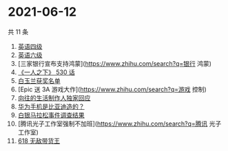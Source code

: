 # 2021-06-12

共 11 条

<!-- BEGIN -->
<!-- 最后更新时间 Sat Jun 12 2021 02:09:14 GMT+0800 (China Standard Time) -->

1. [英语四级](https://www.zhihu.com/search?q=英语四级)
2. [英语六级](https://www.zhihu.com/search?q=英语六级)
3. [三家银行宣布支持鸿蒙](https://www.zhihu.com/search?q=银行 鸿蒙)
4. [《一人之下》 530 话](https://www.zhihu.com/search?q=一人之下)
5. [白玉兰获奖名单](https://www.zhihu.com/search?q=白玉兰)
6. [Epic 送 3A 游戏大作](https://www.zhihu.com/search?q=游戏 控制)
7. [向往的生活制作人独家回应](https://www.zhihu.com/search?q=向往的生活)
8. [华为手机是比亚迪造的？](https://www.zhihu.com/search?q=华为手机)
9. [白银马拉松事件调查结果](https://www.zhihu.com/search?q=甘肃白银马拉松)
10. [腾讯光子工作室强制不加班](https://www.zhihu.com/search?q=腾讯 光子工作室)
11. [618 无敌带货王](https://www.zhihu.com/search?q=脑洞)

<!-- END -->
